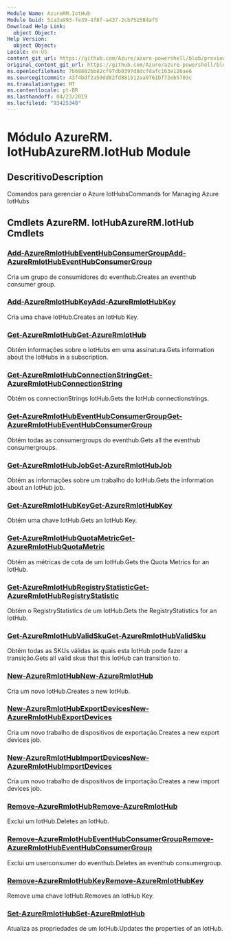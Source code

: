 ```yaml
---
Module Name: AzureRM.IotHub
Module Guid: 51a3a993-fe39-4f8f-a437-2cb751584af5
Download Help Link:
  object Object: 
Help Version:
  object Object: 
Locale: en-US
content_git_url: https://github.com/Azure/azure-powershell/blob/preview/src/ResourceManager/IotHub/Commands.IotHub/help/AzureRM.IotHub.md
original_content_git_url: https://github.com/Azure/azure-powershell/blob/preview/src/ResourceManager/IotHub/Commands.IotHub/help/AzureRM.IotHub.md
ms.openlocfilehash: 7b68802bb82cf97db0397d8dcfdafc163e126ae6
ms.sourcegitcommit: 43f4bdf2a59dd82fd881512aa9761bf72eb5703c
ms.translationtype: MT
ms.contentlocale: pt-BR
ms.lasthandoff: 04/23/2019
ms.locfileid: "93425348"
---
```

# <span data-ttu-id="c0206-101">Módulo AzureRM. IotHub</span><span class="sxs-lookup"><span data-stu-id="c0206-101">AzureRM.IotHub Module</span></span>
## <span data-ttu-id="c0206-102">Descritivo</span><span class="sxs-lookup"><span data-stu-id="c0206-102">Description</span></span>
<span data-ttu-id="c0206-103">Comandos para gerenciar o Azure IotHubs</span><span class="sxs-lookup"><span data-stu-id="c0206-103">Commands for Managing Azure IotHubs</span></span>

## <span data-ttu-id="c0206-104">Cmdlets AzureRM. IotHub</span><span class="sxs-lookup"><span data-stu-id="c0206-104">AzureRM.IotHub Cmdlets</span></span>
### [<span data-ttu-id="c0206-105">Add-AzureRmIotHubEventHubConsumerGroup</span><span class="sxs-lookup"><span data-stu-id="c0206-105">Add-AzureRmIotHubEventHubConsumerGroup</span></span>](Add-AzureRmIotHubEventHubConsumerGroup.md)
<span data-ttu-id="c0206-106">Cria um grupo de consumidores do eventhub.</span><span class="sxs-lookup"><span data-stu-id="c0206-106">Creates an eventhub consumer group.</span></span>

### [<span data-ttu-id="c0206-107">Add-AzureRmIotHubKey</span><span class="sxs-lookup"><span data-stu-id="c0206-107">Add-AzureRmIotHubKey</span></span>](Add-AzureRmIotHubKey.md)
<span data-ttu-id="c0206-108">Cria uma chave IotHub.</span><span class="sxs-lookup"><span data-stu-id="c0206-108">Creates an IotHub Key.</span></span>

### [<span data-ttu-id="c0206-109">Get-AzureRmIotHub</span><span class="sxs-lookup"><span data-stu-id="c0206-109">Get-AzureRmIotHub</span></span>](Get-AzureRmIotHub.md)
<span data-ttu-id="c0206-110">Obtém informações sobre o IotHubs em uma assinatura.</span><span class="sxs-lookup"><span data-stu-id="c0206-110">Gets information about the IotHubs in a subscription.</span></span>

### [<span data-ttu-id="c0206-111">Get-AzureRmIotHubConnectionString</span><span class="sxs-lookup"><span data-stu-id="c0206-111">Get-AzureRmIotHubConnectionString</span></span>](Get-AzureRmIotHubConnectionString.md)
<span data-ttu-id="c0206-112">Obtém os connectionStrings IotHub.</span><span class="sxs-lookup"><span data-stu-id="c0206-112">Gets the IotHub connectionstrings.</span></span>

### [<span data-ttu-id="c0206-113">Get-AzureRmIotHubEventHubConsumerGroup</span><span class="sxs-lookup"><span data-stu-id="c0206-113">Get-AzureRmIotHubEventHubConsumerGroup</span></span>](Get-AzureRmIotHubEventHubConsumerGroup.md)
<span data-ttu-id="c0206-114">Obtém todas as consumergroups do eventhub.</span><span class="sxs-lookup"><span data-stu-id="c0206-114">Gets all the eventhub consumergroups.</span></span>

### [<span data-ttu-id="c0206-115">Get-AzureRmIotHubJob</span><span class="sxs-lookup"><span data-stu-id="c0206-115">Get-AzureRmIotHubJob</span></span>](Get-AzureRmIotHubJob.md)
<span data-ttu-id="c0206-116">Obtém as informações sobre um trabalho do IotHub.</span><span class="sxs-lookup"><span data-stu-id="c0206-116">Gets the information about an IotHub job.</span></span>

### [<span data-ttu-id="c0206-117">Get-AzureRmIotHubKey</span><span class="sxs-lookup"><span data-stu-id="c0206-117">Get-AzureRmIotHubKey</span></span>](Get-AzureRmIotHubKey.md)
<span data-ttu-id="c0206-118">Obtém uma chave IotHub.</span><span class="sxs-lookup"><span data-stu-id="c0206-118">Gets an IotHub Key.</span></span>

### [<span data-ttu-id="c0206-119">Get-AzureRmIotHubQuotaMetric</span><span class="sxs-lookup"><span data-stu-id="c0206-119">Get-AzureRmIotHubQuotaMetric</span></span>](Get-AzureRmIotHubQuotaMetric.md)
<span data-ttu-id="c0206-120">Obtém as métricas de cota de um IotHub.</span><span class="sxs-lookup"><span data-stu-id="c0206-120">Gets the Quota Metrics for an IotHub.</span></span>

### [<span data-ttu-id="c0206-121">Get-AzureRmIotHubRegistryStatistic</span><span class="sxs-lookup"><span data-stu-id="c0206-121">Get-AzureRmIotHubRegistryStatistic</span></span>](Get-AzureRmIotHubRegistryStatistic.md)
<span data-ttu-id="c0206-122">Obtém o RegistryStatistics de um IotHub.</span><span class="sxs-lookup"><span data-stu-id="c0206-122">Gets the RegistryStatistics for an IotHub.</span></span>

### [<span data-ttu-id="c0206-123">Get-AzureRmIotHubValidSku</span><span class="sxs-lookup"><span data-stu-id="c0206-123">Get-AzureRmIotHubValidSku</span></span>](Get-AzureRmIotHubValidSku.md)
<span data-ttu-id="c0206-124">Obtém todas as SKUs válidas às quais esta IotHub pode fazer a transição.</span><span class="sxs-lookup"><span data-stu-id="c0206-124">Gets all valid skus that this IotHub can transition to.</span></span>

### [<span data-ttu-id="c0206-125">New-AzureRmIotHub</span><span class="sxs-lookup"><span data-stu-id="c0206-125">New-AzureRmIotHub</span></span>](New-AzureRmIotHub.md)
<span data-ttu-id="c0206-126">Cria um novo IotHub.</span><span class="sxs-lookup"><span data-stu-id="c0206-126">Creates a new IotHub.</span></span>

### [<span data-ttu-id="c0206-127">New-AzureRmIotHubExportDevices</span><span class="sxs-lookup"><span data-stu-id="c0206-127">New-AzureRmIotHubExportDevices</span></span>](New-AzureRmIotHubExportDevices.md)
<span data-ttu-id="c0206-128">Cria um novo trabalho de dispositivos de exportação.</span><span class="sxs-lookup"><span data-stu-id="c0206-128">Creates a new export devices job.</span></span>

### [<span data-ttu-id="c0206-129">New-AzureRmIotHubImportDevices</span><span class="sxs-lookup"><span data-stu-id="c0206-129">New-AzureRmIotHubImportDevices</span></span>](New-AzureRmIotHubImportDevices.md)
<span data-ttu-id="c0206-130">Cria um novo trabalho de dispositivos de importação.</span><span class="sxs-lookup"><span data-stu-id="c0206-130">Creates a new import devices job.</span></span>

### [<span data-ttu-id="c0206-131">Remove-AzureRmIotHub</span><span class="sxs-lookup"><span data-stu-id="c0206-131">Remove-AzureRmIotHub</span></span>](Remove-AzureRmIotHub.md)
<span data-ttu-id="c0206-132">Exclui um IotHub.</span><span class="sxs-lookup"><span data-stu-id="c0206-132">Deletes an IotHub.</span></span>

### [<span data-ttu-id="c0206-133">Remove-AzureRmIotHubEventHubConsumerGroup</span><span class="sxs-lookup"><span data-stu-id="c0206-133">Remove-AzureRmIotHubEventHubConsumerGroup</span></span>](Remove-AzureRmIotHubEventHubConsumerGroup.md)
<span data-ttu-id="c0206-134">Exclui um userconsumer do eventhub.</span><span class="sxs-lookup"><span data-stu-id="c0206-134">Deletes an eventhub consumergroup.</span></span>

### [<span data-ttu-id="c0206-135">Remove-AzureRmIotHubKey</span><span class="sxs-lookup"><span data-stu-id="c0206-135">Remove-AzureRmIotHubKey</span></span>](Remove-AzureRmIotHubKey.md)
<span data-ttu-id="c0206-136">Remove uma chave IotHub.</span><span class="sxs-lookup"><span data-stu-id="c0206-136">Removes an IotHub Key.</span></span>

### [<span data-ttu-id="c0206-137">Set-AzureRmIotHub</span><span class="sxs-lookup"><span data-stu-id="c0206-137">Set-AzureRmIotHub</span></span>](Set-AzureRmIotHub.md)
<span data-ttu-id="c0206-138">Atualiza as propriedades de um IotHub.</span><span class="sxs-lookup"><span data-stu-id="c0206-138">Updates the properties of an IotHub.</span></span>

